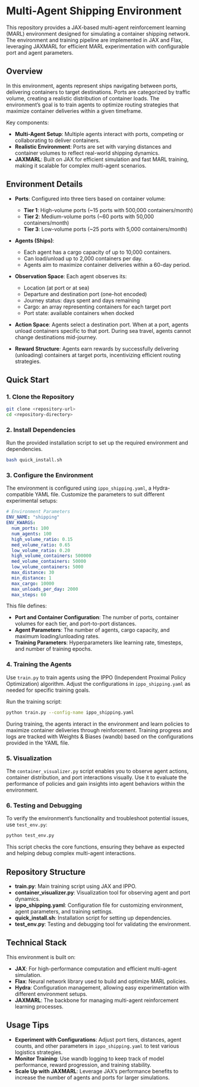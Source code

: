 
# Multi-Agent Shipping Environment

This repository provides a JAX-based multi-agent reinforcement learning (MARL) environment designed for simulating a container shipping network. The environment and training pipeline are implemented in JAX and Flax, leveraging JAXMARL for efficient MARL experimentation with configurable port and agent parameters.

## Overview

In this environment, agents represent ships navigating between ports, delivering containers to target destinations. Ports are categorized by traffic volume, creating a realistic distribution of container loads. The environment’s goal is to train agents to optimize routing strategies that maximize container deliveries within a given timeframe.

Key components:
- **Multi-Agent Setup**: Multiple agents interact with ports, competing or collaborating to deliver containers.
- **Realistic Environment**: Ports are set with varying distances and container volumes to reflect real-world shipping dynamics.
- **JAXMARL**: Built on JAX for efficient simulation and fast MARL training, making it scalable for complex multi-agent scenarios.

## Environment Details

- **Ports**: Configured into three tiers based on container volume:
  - **Tier 1**: High-volume ports (~15 ports with 500,000 containers/month)
  - **Tier 2**: Medium-volume ports (~60 ports with 50,000 containers/month)
  - **Tier 3**: Low-volume ports (~25 ports with 5,000 containers/month)

- **Agents (Ships)**:
  - Each agent has a cargo capacity of up to 10,000 containers.
  - Can load/unload up to 2,000 containers per day.
  - Agents aim to maximize container deliveries within a 60-day period.

- **Observation Space**: Each agent observes its:
  - Location (at port or at sea)
  - Departure and destination port (one-hot encoded)
  - Journey status: days spent and days remaining
  - Cargo: an array representing containers for each target port
  - Port state: available containers when docked

- **Action Space**: Agents select a destination port. When at a port, agents unload containers specific to that port. During sea travel, agents cannot change destinations mid-journey.

- **Reward Structure**: Agents earn rewards by successfully delivering (unloading) containers at target ports, incentivizing efficient routing strategies.

## Quick Start

### 1. Clone the Repository

```bash
git clone <repository-url>
cd <repository-directory>
```

### 2. Install Dependencies

Run the provided installation script to set up the required environment and dependencies.

```bash
bash quick_install.sh
```

### 3. Configure the Environment

The environment is configured using `ippo_shipping.yaml`, a Hydra-compatible YAML file. Customize the parameters to suit different experimental setups:

```yaml
# Environment Parameters
ENV_NAME: "shipping"
ENV_KWARGS:
  num_ports: 100
  num_agents: 100
  high_volume_ratio: 0.15
  med_volume_ratio: 0.65
  low_volume_ratio: 0.20
  high_volume_containers: 500000
  med_volume_containers: 50000
  low_volume_containers: 5000
  max_distance: 30
  min_distance: 1
  max_cargo: 10000
  max_unloads_per_day: 2000
  max_steps: 60
```

This file defines:
- **Port and Container Configuration**: The number of ports, container volumes for each tier, and port-to-port distances.
- **Agent Parameters**: The number of agents, cargo capacity, and maximum loading/unloading rates.
- **Training Parameters**: Hyperparameters like learning rate, timesteps, and number of training epochs.

### 4. Training the Agents

Use `train.py` to train agents using the IPPO (Independent Proximal Policy Optimization) algorithm. Adjust the configurations in `ippo_shipping.yaml` as needed for specific training goals.

Run the training script:

```bash
python train.py --config-name ippo_shipping.yaml
```

During training, the agents interact in the environment and learn policies to maximize container deliveries through reinforcement. Training progress and logs are tracked with Weights & Biases (wandb) based on the configurations provided in the YAML file.

### 5. Visualization

The `container_visualizer.py` script enables you to observe agent actions, container distribution, and port interactions visually. Use it to evaluate the performance of policies and gain insights into agent behaviors within the environment.

### 6. Testing and Debugging

To verify the environment’s functionality and troubleshoot potential issues, use `test_env.py`:

```bash
python test_env.py
```

This script checks the core functions, ensuring they behave as expected and helping debug complex multi-agent interactions.

## Repository Structure

- **train.py**: Main training script using JAX and IPPO.
- **container_visualizer.py**: Visualization tool for observing agent and port dynamics.
- **ippo_shipping.yaml**: Configuration file for customizing environment, agent parameters, and training settings.
- **quick_install.sh**: Installation script for setting up dependencies.
- **test_env.py**: Testing and debugging tool for validating the environment.

## Technical Stack

This environment is built on:
- **JAX**: For high-performance computation and efficient multi-agent simulation.
- **Flax**: Neural network library used to build and optimize MARL policies.
- **Hydra**: Configuration management, allowing easy experimentation with different environment setups.
- **JAXMARL**: The backbone for managing multi-agent reinforcement learning processes.

## Usage Tips

- **Experiment with Configurations**: Adjust port tiers, distances, agent counts, and other parameters in `ippo_shipping.yaml` to test various logistics strategies.
- **Monitor Training**: Use wandb logging to keep track of model performance, reward progression, and training stability.
- **Scale Up with JAXMARL**: Leverage JAX’s performance benefits to increase the number of agents and ports for larger simulations.
